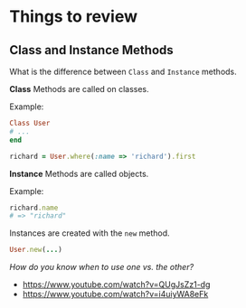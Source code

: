 # Things to review

## Class and Instance Methods

What is the difference between `Class` and `Instance` methods.

**Class** Methods are called on classes.

Example:

```ruby
Class User
# ...
end

richard = User.where(:name => 'richard').first
```

**Instance** Methods are called objects.

Example:

```ruby
richard.name
# => "richard"
```

Instances are created with the `new` method.

```ruby
User.new(...)
```

_How do you know when to use one vs. the other?_

- https://www.youtube.com/watch?v=QUgJsZz1-dg
- https://www.youtube.com/watch?v=i4uiyWA8eFk
